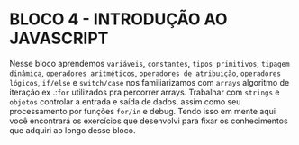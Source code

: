 # BLOCO 4 - INTRODUÇÃO AO JAVASCRIPT

Nesse bloco aprendemos  `variáveis`, `constantes`, `tipos primitivos`, `tipagem dinâmica`, `operadores aritméticos`, `operadores de atribuição`, `operadores lógicos`, `if/else` e `switch/case` nos familiarizamos com `arrays` algoritmo de iteração ex .:`for` utilizados pra percorrer arrays. Trabalhar com `strings` e `objetos` controlar a entrada e saída de dados, assim como seu processamento por funções `for/in` e debug.
Tendo isso em mente aqui você encontrará os exercícios que desenvolvi para fixar os conhecimentos que adquiri ao longo desse bloco.
